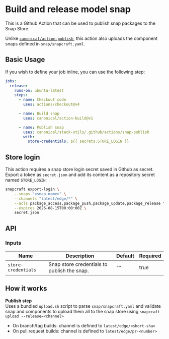# Build and release model snap

This is a Github Action that can be used to publish snap packages to the Snap Store.

Unlike [`canonical/action-publish`](https://github.com/canonical/action-publish), this action also uploads the component snaps defined in `snap/snapcraft.yaml`.

## Basic Usage

If you wish to define your job inline, you can use the following step:

```yaml
jobs:
  release:
    runs-on: ubuntu-latest
    steps:
      - name: Checkout code
        uses: actions/checkout@v4

      - name: Build snap
        uses: canonical/action-build@v1

      - name: Publish snap
        uses: canonical/stack-utils/.github/actions/snap-publish
        with:
          store-credentials: ${{ secrets.STORE_LOGIN }}
```

## Store login

This action requires a snap store login secret saved in Github as secret. Export a token as `secret.json` and add its content as a repository secret named `STORE_LOGIN`:

```bash
snapcraft export-login \
    --snaps "<snap-name>" \
    --channels "latest/edge/*" \
    --acls package_access,package_push,package_update,package_release \
    --expires 2026-08-15T00:00:00Z \
    secret.json
```

## API

### Inputs

| Name | Description | Default | Required |
|---|---|---|---|
| `store-credentials` | Snap store credentials to publish the snap. | `""` | true |

## How it works

**Publish step**  
Uses a bundled `upload.sh` script to parse `snap/snapcraft.yaml` and validate snap and components to upload them all to the snap store using `snapcraft upload --release=<channel>`

  - On branch/tag builds: channel is defined to `latest/edge/<short-sha>`  
  - On pull request builds: channel is defined to `latest/edge/pr-<number>`
